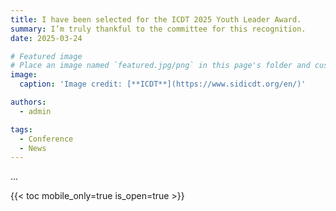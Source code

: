 ```yaml
---
title: I have been selected for the ICDT 2025 Youth Leader Award.
summary: I’m truly thankful to the committee for this recognition.
date: 2025-03-24

# Featured image
# Place an image named `featured.jpg/png` in this page's folder and customize its options here.
image:
  caption: 'Image credit: [**ICDT**](https://www.sidicdt.org/en/)'

authors:
  - admin

tags:
  - Conference
  - News
---
```

...

{{< toc mobile_only=true is_open=true >}}



